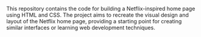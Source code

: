 This repository contains the code for building a Netflix-inspired home page using HTML and CSS.
The project aims to recreate the visual design and layout of the Netflix home page, 
providing a starting point for creating similar interfaces or learning web development techniques.
